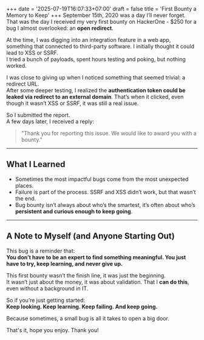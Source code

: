 +++
date = '2025-07-19T16:07:33+07:00'
draft = false
title = 'First Bounty a Memory to Keep'
+++
September 15th, 2020 was a day I’ll never forget.  
That was the day I received my very first bounty on HackerOne - $250 for a bug I almost overlooked: an **open redirect**.

At the time, I was digging into an integration feature in a web app, something that connected to third-party software. I initially thought it could lead to XSS or SSRF.  
I tried a bunch of payloads, spent hours testing and poking, but nothing worked.

I was close to giving up when I noticed something that seemed trivial: a redirect URL.  
After some deeper testing, I realized the **authentication token could be leaked via redirect to an external domain**. That’s when it clicked, even though it wasn’t XSS or SSRF, it was still a real issue.

So I submitted the report.  
A few days later, I received a reply:

> "Thank you for reporting this issue. We would like to award you with a bounty."

---

## What I Learned

- Sometimes the most impactful bugs come from the most unexpected places.
- Failure is part of the process. SSRF and XSS didn’t work, but that wasn’t the end.
- Bug bounty isn’t always about who’s the smartest, it’s often about who’s **persistent and curious enough to keep going**.

---

## A Note to Myself (and Anyone Starting Out)

This bug is a reminder that:  
**You don’t have to be an expert to find something meaningful. You just have to try, keep learning, and never give up.**

This first bounty wasn’t the finish line, it was just the beginning.  
It wasn’t just about the money, it was about validation. That I **can do this**, even without a background in IT.

So if you’re just getting started:  
**Keep looking. Keep learning. Keep failing. And keep going.**

Because sometimes, a small bug is all it takes to open a big door.

That's it, hope you enjoy. Thank you!
